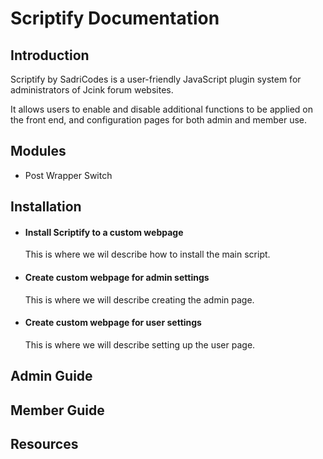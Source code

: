 # Scriptify Documentation

## Introduction

Scriptify by SadriCodes is a user-friendly JavaScript plugin system for administrators of Jcink forum websites.

It allows users to enable and disable additional functions to be applied on the front end, and configuration pages for both admin and member use.

## Modules

- Post Wrapper Switch

## Installation

- #### Install Scriptify to a custom webpage

  This is where we wil describe how to install the main script.

- #### Create custom webpage for admin settings

  This is where we will describe creating the admin page.

- #### Create custom webpage for user settings

  This is where we will describe setting up the user page.

## Admin Guide

## Member Guide

## Resources

